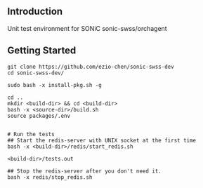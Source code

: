 ## Introduction
Unit test environment for SONiC sonic-swss/orchagent

## Getting Started
```
git clone https://github.com/ezio-chen/sonic-swss-dev
cd sonic-swss-dev/

sudo bash -x install-pkg.sh -g

cd ..
mkdir <build-dir> && cd <build-dir>
bash -x <source-dir>/build.sh
source packages/.env


# Run the tests
## Start the redis-server with UNIX socket at the first time
bash -x <build-dir>/redis/start_redis.sh

<build-dir>/tests.out

## Stop the redis-server after you don't need it.
bash -x redis/stop_redis.sh
